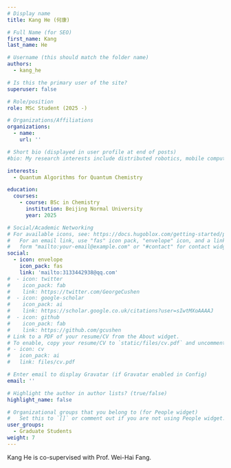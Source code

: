 ```yaml
---
# Display name
title: Kang He (何康)

# Full Name (for SEO)
first_name: Kang
last_name: He

# Username (this should match the folder name)
authors:
  - kang_he

# Is this the primary user of the site?
superuser: false

# Role/position
role: MSc Student (2025 -)

# Organizations/Affiliations
organizations:
  - name: 
    url: ''

# Short bio (displayed in user profile at end of posts)
#bio: My research interests include distributed robotics, mobile computing and programmable matter.

interests:
  - Quantum Algorithms for Quantum Chemistry

education:
  courses:
    - course: BSc in Chemistry
      institution: Beijing Normal University
      year: 2025

# Social/Academic Networking
# For available icons, see: https://docs.hugoblox.com/getting-started/page-builder/#icons
#   For an email link, use "fas" icon pack, "envelope" icon, and a link in the
#   form "mailto:your-email@example.com" or "#contact" for contact widget.
social:
  - icon: envelope
    icon_pack: fas
    link: 'mailto:3133442938@qq.com'
#  - icon: twitter
#    icon_pack: fab
#    link: https://twitter.com/GeorgeCushen
#  - icon: google-scholar
#    icon_pack: ai
#    link: https://scholar.google.co.uk/citations?user=sIwtMXoAAAAJ
#  - icon: github
#    icon_pack: fab
#    link: https://github.com/gcushen
# Link to a PDF of your resume/CV from the About widget.
# To enable, copy your resume/CV to `static/files/cv.pdf` and uncomment the lines below.
# - icon: cv
#   icon_pack: ai
#   link: files/cv.pdf

# Enter email to display Gravatar (if Gravatar enabled in Config)
email: ''

# Highlight the author in author lists? (true/false)
highlight_name: false

# Organizational groups that you belong to (for People widget)
#   Set this to `[]` or comment out if you are not using People widget.
user_groups: 
  - Graduate Students
weight: 7
---
```


Kang He is co-supervised with Prof. Wei-Hai Fang.
